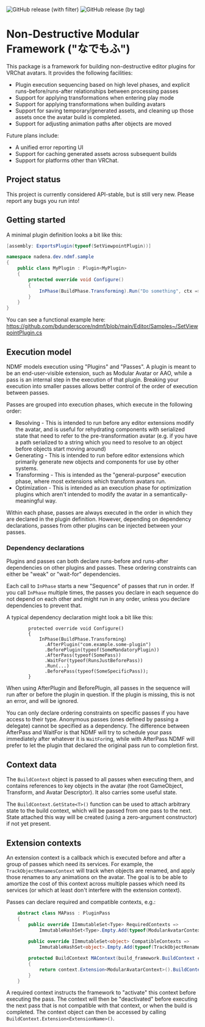 ![GitHub release (with filter)](https://img.shields.io/github/v/release/bdunderscore/ndmf) ![GitHub release (by tag)](https://img.shields.io/github/downloads/bdunderscore/ndmf/latest/total)

# Non-Destructive Modular Framework ("なでもふ")

This package is a framework for building non-destructive editor plugins for VRChat avatars. It provides the following facilities:

* Plugin execution sequencing based on high level phases, and explicit runs-before/runs-after relationships between processing passes
* Support for applying transformations when entering play mode
* Support for applying transformations when building avatars
* Support for saving temporary/generated assets, and cleaning up those assets once the avatar build is completed.
* Support for adjusting animation paths after objects are moved

Future plans include:
* A unified error reporting UI
* Support for caching generated assets across subsequent builds
* Support for platforms other than VRChat.

## Project status

This project is currently considered API-stable, but is still very new. Please report any bugs you run into! 

## Getting started

A minimal plugin definition looks a bit like this:

```csharp
[assembly: ExportsPlugin(typeof(SetViewpointPlugin))]

namespace nadena.dev.ndmf.sample
{
    public class MyPlugin : Plugin<MyPlugin>
    {
        protected override void Configure()
        {
            InPhase(BuildPhase.Transforming).Run("Do something", ctx => { /* ... */ });
        }
    }
}
```

You can see a functional example here: https://github.com/bdunderscore/ndmf/blob/main/Editor/Samples~/SetViewpointPlugin.cs

## Execution model

NDMF models execution using "Plugins" and "Passes". A plugin is meant to be an end-user-visible extension, such as Modular Avatar or AAO, while a pass is an internal step in the execution of that plugin. Breaking your execution into smaller passes allows better control of the order of execution between passes.

Passes are grouped into execution phases, which execute in the following order:
* Resolving - This is intended to run before any editor extensions modify the avatar, and is useful for rehydrating components with serialized state that need to refer to the pre-transformation avatar (e.g. if you have a path serialized to a string which you need to resolve to an object before objects start moving around)
* Generating - This is intended to run before editor extensions which primarily generate new objects and components for use by other systems.
* Transforming - This is intended as the "general-purpose" execution phase, where most extensions which transform avatars run.
* Optimization - This is intended as an execution phase for optimization plugins which aren't intended to modify the avatar in a semantically-meaningful way.

Within each phase, passes are always executed in the order in which they are declared in the plugin definition. However, depending on dependency declarations, passes from other plugins can be injected between your passes.

### Dependency declarations

Plugins and passes can both declare runs-before and runs-after dependencies on other plugins and passes. These ordering constraints can either be "weak" or "wait-for" dependencies.

Each call to `InPhase` starts a new "Sequence" of passes that run in order. If you call `InPhase` multiple times, the passes you declare in each sequence do not depend on each other and might run in any order, unless you declare dependencies to prevent that.

A typical dependency declaration might look a bit like this:

```
        protected override void Configure()
        {
            InPhase(BuildPhase.Transforming)
              .AfterPlugin("com.example.some-plugin")
              .BeforePlugin(typeof(SomeMandatoryPlugin))
              .AfterPass(typeof(SomePass))
              .WaitFor(typeof(RunsJustBeforePass))
              .Run(...)
              .BeforePass(typeof(SomeSpecificPass));
        }
```

When using AfterPlugin and BeforePlugin, all passes in the sequence will run after or before the plugin in question. If the plugin is missing, this is not an error, and will be ignored.

You can only declare ordering constraints on specific passes if you have access to their type. Anonymous passes (ones defined by passing a delegate) cannot be specified as a dependency.
The difference between AfterPass and WaitFor is that NDMF will try to schedule your pass immediately after whatever it is `WaitFor`ing, while with AfterPass NDMF will prefer to let the plugin that declared the original pass run to completion first.

## Context data

The `BuildContext` object is passed to all passes when executing them, and contains references to key objects in the avatar (the root GameObject, Transform, and Avatar Descriptor). It also carries some useful state.

The `BuildContext.GetState<T>()` function can be used to attach arbitrary state to the build context, which will be passed from one pass to the next. State attached this way will be created (using a zero-argument constructor) if not yet present.

## Extension contexts

An extension context is a callback which is executed before and after a group of passes which need its services. For example, the `TrackObjectRenamesContext` will track when objects are renamed, and apply those renames to any animations on the avatar. The goal is to be able to amortize the cost of this context across multiple passes which need its services (or which at least don't interfere with the extension context).

Passes can declare required and compatible contexts, e.g.:

```csharp
    abstract class MAPass : PluginPass
    {
        public override IImmutableSet<Type> RequiredContexts =>
            ImmutableHashSet<Type>.Empty.Add(typeof(ModularAvatarContext));
        
        public override IImmutableSet<object> CompatibleContexts =>
            ImmutableHashSet<object>.Empty.Add(typeof(TrackObjectRenamesContext));

        protected BuildContext MAContext(build_framework.BuildContext context)
        {
            return context.Extension<ModularAvatarContext>().BuildContext;
        }
    }
```

A required context instructs the framework to "activate" this context before executing the pass. The context will then be "deactivated" before executing the next pass that is not compatible with that context, or when the build is completed. The context object can then be accessed by calling `BuildContext.Extension<ExtensionName>()`.
